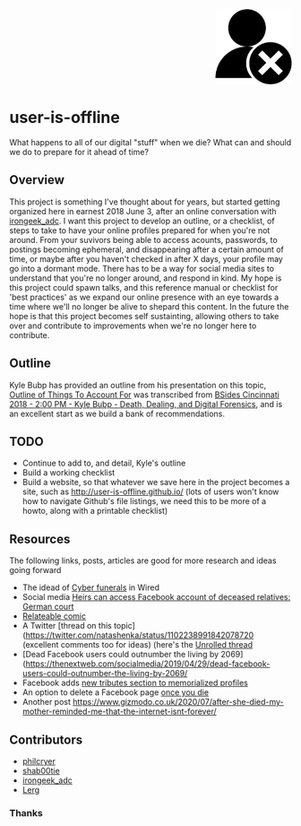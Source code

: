 <div align="right"><img src="icon.png" alt="user-is-offline" width="136" height="134"></div>

# user-is-offline

What happens to all of our digital "stuff" when we die? What can and should we do to prepare for it ahead of time?

## Overview

This project is something I've thought about for years, but started getting organized here in earnest 2018 June 3, after an online conversation with [irongeek_adc](https://twitter.com/irongeek_adc/status/999838152318734336). I want this project to develop an outline, or a checklist, of steps to take to have your online profiles prepared for when you're not around. From your suvivors being able to access acounts, passwords, to postings becoming ephemeral, and disappearing after a certain amount of time, or maybe after you haven't checked in after X days, your profile may go into a dormant mode. There has to be a way for social media sites to understand that you're no longer around, and respond in kind. My hope is this project could spawn talks, and this reference manual or checklist for 'best practices' as we expand our online presence with an eye towards a time where we'll no longer be alive to shepard this content. In the future the hope is that this project becomes self sustainting, allowing others to take over and contribute to improvements when we're no longer here to contribute.

## Outline

Kyle Bubp has provided an outline from his presentation on this topic, [Outline of Things To Account For](https://github.com/user-is-offline/project/wiki/Outline-of-Things-To-Account-For) was transcribed from [BSides Cincinnati 2018 - 2:00 PM - Kyle Bubp - Death, Dealing, and Digital Forensics](https://www.youtube.com/watch?v=5PBukBKkkz8&feature=youtu.be), and is an excellent start as we build a bank of recommendations.

## TODO

* Continue to add to, and detail, Kyle's outline
* Build a working checklist
* Build a website, so that whatever we save here in the project becomes a site, such as http://user-is-offline.github.io/ (lots of users won't know how to navigate Github's file listings, we need this to be more of a howto, along with a printable checklist)

## Resources

The following links, posts, articles are good for more research and ideas going forward

* The idead of [Cyber funerals](https://www.wired.co.uk/article/cyber-funerals) in Wired
* Social media [Heirs can access Facebook account of deceased relatives: German court](https://www.reuters.com/article/us-facebook-privacy-germany/heirs-can-access-facebook-account-of-deceased-relatives-german-court-idUSKBN1K219A)
* [Relateable comic](https://devops.com/an-eternal-presence/)
* A Twitter [thread on this topic](https://twitter.com/natashenka/status/1102238991842078720 (excellent comments too for ideas) (here's the  [Unrolled thread](https://threadreaderapp.com/thread/1102238991842078720.html)
* [Dead Facebook users could outnumber the living by 2069](https://thenextweb.com/socialmedia/2019/04/29/dead-facebook-users-could-outnumber-the-living-by-2069/ 
* Facebook adds [new tributes section to memorialized profiles](https://www.theverge.com/2019/4/9/18301885/facebook-tributes-section-memorialized-profiles-commemorate) 
* An option to delete a Facebook page [once you die](https://www.facebook.com/help/103897939701143) 
* Another post https://www.gizmodo.co.uk/2020/07/after-she-died-my-mother-reminded-me-that-the-internet-isnt-forever/

## Contributors

* [philcryer](https://github.com/philcryer/)
* [shab00tie](https://github.com/shab00tie)
* [irongeek_adc](https://twitter.com/irongeek_adc/status/1004048921956675585)
* [Lerg](https://twitter.com/Lerg/status/1004052907979763712)

### Thanks
